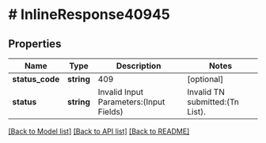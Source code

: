 # # InlineResponse40945

## Properties

Name | Type | Description | Notes
------------ | ------------- | ------------- | -------------
**status_code** | **string** | 409 | [optional]
**status** | **string** | Invalid Input Parameters:(Input Fields) | Invalid TN submitted:(Tn List). | [optional]

[[Back to Model list]](../../README.md#models) [[Back to API list]](../../README.md#endpoints) [[Back to README]](../../README.md)
